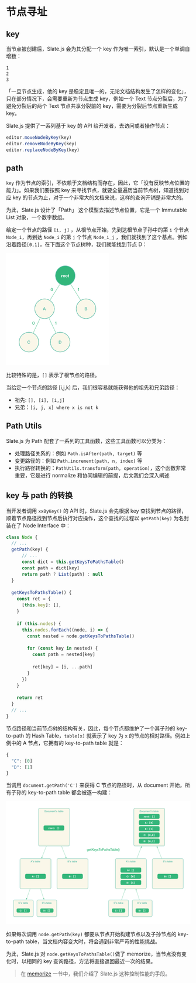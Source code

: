 # 节点寻址

## key

当节点被创建后，Slate.js 会为其分配一个 key 作为唯一索引，默认是一个单调自增数：

```
1
2
3
```

「一旦节点生成，他的  key 是稳定且唯一的，无论文档结构发生了怎样的变化」，只在部分情况下，会需要重新为节点生成 key，例如一个 Text 节点分裂后，为了避免分裂后的两个 Text 节点共享分裂前的 key，需要为分裂后节点重新生成 key。

Slate.js 提供了一系列基于 key 的 API 给开发者，去访问或者操作节点：

```js
editor.moveNodeByKey(key)
editor.removeNodeByKey(key)
editor.replaceNodeByKey(key)
```

## path

`key` 作为节点的索引，不依赖于文档结构而存在，因此，它「没有反映节点位置的能力」。如果我们要按照 key 来寻找节点，就要全量遍历当前节点树，知道找到对应 key 的节点为止，对于一个非常大的文档来说，这样的查询开销是非常大的。

为此，Slate.js 设计了「Path」 这个模型去描述节点位置，它是一个 Immutable List 对象，一个数字数组。

给定一个节点的路径  `[i, j]` ，从根节点开始，先到达根节点子孙中的第 `i` 个节点 `Node_i`，再到达 `Node_i` 的第 `j` 个节点 `Node_i_j` ，我们就找到了这个基点。例如沿着路径`[0,1]`，在下面这个节点树种，我们就能找到节点 D：

<img src="./statics/slate-path-demo.png" style="zoom:50%;" />

比较特殊的是，`[]` 表示了根节点的路径。

当给定一个节点的路径 [i,j,k] 后，我们很容易就能获得他的祖先和兄弟路径：

- 祖先: `[], [i], [i,j]`
- 兄弟：`[i, j, x] where x is not k`

## Path Utils

Slate.js 为 Path 配套了一系列的工具函数，这些工具函数可以分类为：

- 处理路径关系的：例如 `Path.isAfter(path, target)` 等
- 变更路径的：例如 `Path.increment(path, n, index)` 等
- 执行路径转换的：`PathUtils.transform(path, operation)`，这个函数非常重要，它是进行 normalize 和协同编辑的前提，后文我们会深入阐述

## key 与 path 的转换

当开发者调用 `xxByKey()` 的 API 时，Slate.js  会先根据 key 查找到节点的路径，顺着节点路径找到节点后执行对应操作，这个查找的过程以 `getPath(key)` 为名封装在了 Node Interface 中：

```js
class Node {
  // ...
  getPath(key) {
      // ...
      const dict = this.getKeysToPathsTable()
      const path = dict[key]
      return path ? List(path) : null
  }
  
  getKeysToPathsTable() {
    const ret = {
      [this.key]: [],
    }

    if (this.nodes) {
      this.nodes.forEach((node, i) => {
        const nested = node.getKeysToPathsTable()

        for (const key in nested) {
          const path = nested[key]

          ret[key] = [i, ...path]
        }
      })
    }

    return ret
  }
  // ...
}
```

节点路径和当前节点树的结构有关，因此，每个节点都维护了一个其子孙的 key-to-path 的 Hash Table，`table[x]` 就表示了 key 为 `x` 的节点的相对路径。例如上例中的 A 节点，它拥有的 key-to-path table 就是：

```js
{
  "C": [0]
  "D": [1]
}
```

当调用 `document.getPath('C')` 来获得 C 节点的路径时，从 document 开始，所有子孙的 key-to-path table 都会被逐一构建：

![](./statics/get-keys-to-paths-table.png)

如果每次调用 `node.getPath(key)`  都要从节点开始构建节点以及子孙节点的 key-to-path table，当文档内容变大时，将会遇到非常严苛的性能挑战。

为此，Slate.js 对 `node.getKeysToPathsTable()`做了 memorize，当节点没有变化时，以相同的 key 查询路径，方法将直接返回最近一次的结果。

> 在 [memorize]() 一节中，我们介绍了 Slate.js 这种控制性能的手段。

